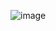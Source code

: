 ![image](https://user-images.githubusercontent.com/101278036/161009238-73adbde3-53e0-4a29-8d5b-a512c22745bc.png)
